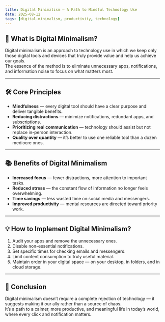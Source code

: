```yaml
---
title: Digital Minimalism — A Path to Mindful Technology Use
date: 2025-08-12
tags: [digital-minimalism, productivity, technology]
---
```


## 📌 What is Digital Minimalism?

Digital minimalism is an approach to technology use in which we keep only those digital tools and devices that truly provide value and help us achieve our goals.  
The essence of the method is to eliminate unnecessary apps, notifications, and information noise to focus on what matters most.

---

## 🛠 Core Principles

- **Mindfulness** — every digital tool should have a clear purpose and deliver tangible benefits.  
- **Reducing distractions** — minimize notifications, redundant apps, and subscriptions.  
- **Prioritizing real communication** — technology should assist but not replace in-person interaction.  
- **Quality over quantity** — it’s better to use one reliable tool than a dozen mediocre ones.

---

## 📚 Benefits of Digital Minimalism

- **Increased focus** — fewer distractions, more attention to important tasks.  
- **Reduced stress** — the constant flow of information no longer feels overwhelming.  
- **Time savings** — less wasted time on social media and messengers.  
- **Improved productivity** — mental resources are directed toward priority work.

---

## 💡 How to Implement Digital Minimalism?

1. Audit your apps and remove the unnecessary ones.  
2. Disable non-essential notifications.  
3. Set specific times for checking emails and messengers.  
4. Limit content consumption to truly useful material.  
5. Maintain order in your digital space — on your desktop, in folders, and in cloud storage.

---

## 🚀 Conclusion

Digital minimalism doesn’t require a complete rejection of technology — it suggests making it our ally rather than a source of chaos.  
It’s a path to a calmer, more productive, and meaningful life in today’s world, where every click and notification matters.

